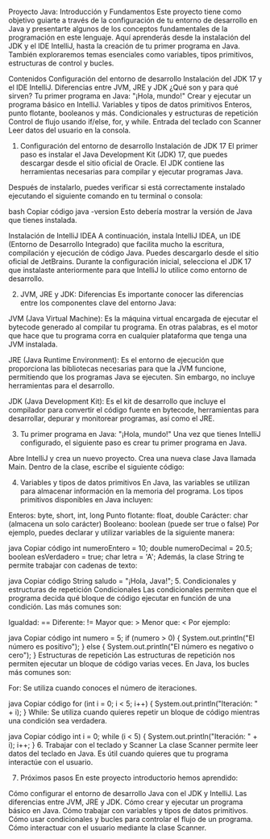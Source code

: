 Proyecto Java: Introducción y Fundamentos
Este proyecto tiene como objetivo guiarte a través de la configuración de tu entorno de desarrollo en Java y presentarte algunos de los conceptos fundamentales de la programación en este lenguaje. Aquí aprenderás desde la instalación del JDK y el IDE IntelliJ, hasta la creación de tu primer programa en Java. También exploraremos temas esenciales como variables, tipos primitivos, estructuras de control y bucles.

Contenidos
Configuración del entorno de desarrollo
Instalación del JDK 17 y el IDE IntelliJ.
Diferencias entre JVM, JRE y JDK
¿Qué son y para qué sirven?
Tu primer programa en Java: "¡Hola, mundo!"
Crear y ejecutar un programa básico en IntelliJ.
Variables y tipos de datos primitivos
Enteros, punto flotante, booleanos y más.
Condicionales y estructuras de repetición
Control de flujo usando if/else, for, y while.
Entrada del teclado con Scanner
Leer datos del usuario en la consola.
1. Configuración del entorno de desarrollo
Instalación de JDK 17
El primer paso es instalar el Java Development Kit (JDK) 17, que puedes descargar desde el sitio oficial de Oracle. El JDK contiene las herramientas necesarias para compilar y ejecutar programas Java.

Después de instalarlo, puedes verificar si está correctamente instalado ejecutando el siguiente comando en tu terminal o consola:

bash
Copiar código
java -version
Esto debería mostrar la versión de Java que tienes instalada.

Instalación de IntelliJ IDEA
A continuación, instala IntelliJ IDEA, un IDE (Entorno de Desarrollo Integrado) que facilita mucho la escritura, compilación y ejecución de código Java. Puedes descargarlo desde el sitio oficial de JetBrains. Durante la configuración inicial, selecciona el JDK 17 que instalaste anteriormente para que IntelliJ lo utilice como entorno de desarrollo.

2. JVM, JRE y JDK: Diferencias
Es importante conocer las diferencias entre los componentes clave del entorno Java:

JVM (Java Virtual Machine): Es la máquina virtual encargada de ejecutar el bytecode generado al compilar tu programa. En otras palabras, es el motor que hace que tu programa corra en cualquier plataforma que tenga una JVM instalada.

JRE (Java Runtime Environment): Es el entorno de ejecución que proporciona las bibliotecas necesarias para que la JVM funcione, permitiendo que los programas Java se ejecuten. Sin embargo, no incluye herramientas para el desarrollo.

JDK (Java Development Kit): Es el kit de desarrollo que incluye el compilador para convertir el código fuente en bytecode, herramientas para desarrollar, depurar y monitorear programas, así como el JRE.

3. Tu primer programa en Java: "¡Hola, mundo!"
Una vez que tienes IntelliJ configurado, el siguiente paso es crear tu primer programa en Java.

Abre IntelliJ y crea un nuevo proyecto.
Crea una nueva clase Java llamada Main.
Dentro de la clase, escribe el siguiente código:

4. Variables y tipos de datos primitivos
En Java, las variables se utilizan para almacenar información en la memoria del programa. Los tipos primitivos disponibles en Java incluyen:

Enteros: byte, short, int, long
Punto flotante: float, double
Carácter: char (almacena un solo carácter)
Booleano: boolean (puede ser true o false)
Por ejemplo, puedes declarar y utilizar variables de la siguiente manera:

java
Copiar código
int numeroEntero = 10;
double numeroDecimal = 20.5;
boolean esVerdadero = true;
char letra = 'A';
Además, la clase String te permite trabajar con cadenas de texto:

java
Copiar código
String saludo = "¡Hola, Java!";
5. Condicionales y estructuras de repetición
Condicionales
Las condicionales permiten que el programa decida qué bloque de código ejecutar en función de una condición. Las más comunes son:

Igualdad: ==
Diferente: !=
Mayor que: >
Menor que: <
Por ejemplo:

java
Copiar código
int numero = 5;
if (numero > 0) {
    System.out.println("El número es positivo");
} else {
    System.out.println("El número es negativo o cero");
}
Estructuras de repetición
Las estructuras de repetición nos permiten ejecutar un bloque de código varias veces. En Java, los bucles más comunes son:

For: Se utiliza cuando conoces el número de iteraciones.

java
Copiar código
for (int i = 0; i < 5; i++) {
    System.out.println("Iteración: " + i);
}
While: Se utiliza cuando quieres repetir un bloque de código mientras una condición sea verdadera.

java
Copiar código
int i = 0;
while (i < 5) {
    System.out.println("Iteración: " + i);
    i++;
}
6. Trabajar con el teclado y Scanner
La clase Scanner permite leer datos del teclado en Java. Es útil cuando quieres que tu programa interactúe con el usuario.


7. Próximos pasos
En este proyecto introductorio hemos aprendido:

Cómo configurar el entorno de desarrollo Java con el JDK y IntelliJ.
Las diferencias entre JVM, JRE y JDK.
Cómo crear y ejecutar un programa básico en Java.
Cómo trabajar con variables y tipos de datos primitivos.
Cómo usar condicionales y bucles para controlar el flujo de un programa.
Cómo interactuar con el usuario mediante la clase Scanner.
